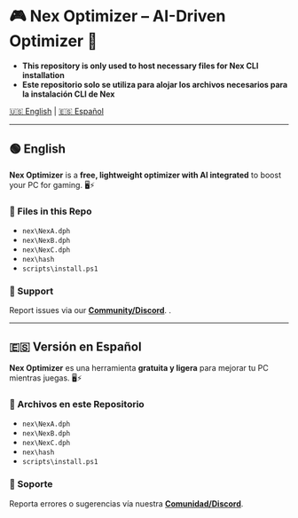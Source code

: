 # 🎮 Nex Optimizer – AI-Driven Optimizer 🚀

- **This repository is only used to host necessary files for Nex CLI installation**  
- **Este repositorio solo se utiliza para alojar los archivos necesarios para la instalación CLI de Nex**
  
[🇺🇸 English](#english-version) | [🇪🇸 Español](#versión-en-español)

---

## 🟢 English

**Nex Optimizer** is a **free, lightweight optimizer with AI integrated** to boost your PC for gaming. 🖥️⚡  

### 📂 Files in this Repo
- `nex\NexA.dph`
- `nex\NexB.dph`  
- `nex\NexC.dph`
- `nex\hash`
- `scripts\install.ps1`

### 💬 Support
Report issues via our **[Community/Discord](https://discord.gg/rGWVhKyHV6)**.  .  

---

## 🇪🇸 Versión en Español

**Nex Optimizer** es una herramienta **gratuita y ligera** para mejorar tu PC mientras juegas. 🖥️⚡  

### 📂 Archivos en este Repositorio
- `nex\NexA.dph`
- `nex\NexB.dph`  
- `nex\NexC.dph`
- `nex\hash`
- `scripts\install.ps1`

### 💬 Soporte
Reporta errores o sugerencias vía nuestra **[Comunidad/Discord](https://discord.gg/rGWVhKyHV6)**.  
